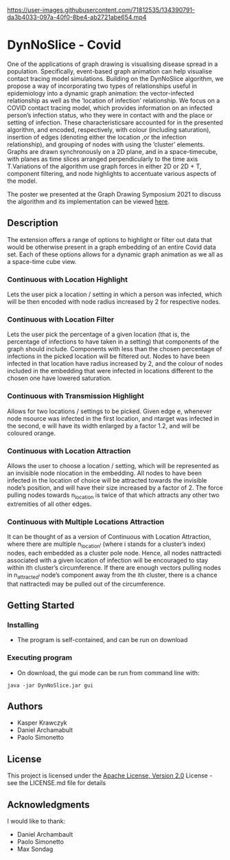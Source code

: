 https://user-images.githubusercontent.com/71812535/134390791-da3b4033-097a-40f0-8be4-ab2721abe654.mp4

# DynNoSlice - Covid

One of the applications of graph drawing is visualising disease spread in a population. Specifically, event-based graph animation can help visualise contact tracing model simulations. Building on the DynNoSlice algorithm, we propose a way of incorporating two types of relationships useful in epidemiology into a dynamic graph animation: the vector-infected relationship as well as the ‘location of infection’ relationship. We focus on a COVID contact tracing model, which provides information on an infected person’s infection status, who they were in contact with and the place or setting of infection. These characteristicsare  accounted  for  in  the  presented  algorithm,  and  encoded,  respectively,  with colour  (including  saturation),  insertion  of  edges  (denoting  either  the  location ,or the infection relationship), and grouping of nodes with using the ’cluster’ elements. Graphs are drawn synchronously on a 2D plane, and in a space-timecube,  with  planes  as  time  slices  arranged  perpendicularly  to  the  time  axis T.Variations of the algorithm use graph forces in either 2D or 2D + T, component filtering, and node highlights to accentuate various aspects of the model.
 
The poster we presented at the Graph Drawing Symposium 2021 to discuss the algorithm and its implementation can be viewed [here](Animating_Disease_Spread_With_Location_Poster.pdf).

## Description

<p>
The extension offers a range of options to highlight or filter out data that would be otherwise present in a graph embedding of an entire Covid data set. Each of these options allows for a dynamic graph animation as we all as a space-time cube view.
</p>

### Continuous with Location Highlight 
Lets the user pick a location / setting in which a person was infected, which will be then encoded with node radius increased by 2 for respective nodes.

### Continuous with Location Filter 
Lets the user pick the percentage of a given location (that is, the percentage of infections to have taken in a setting) that components of the graph should include. Components with less than the chosen percentage of infections in the picked location will be filtered out. Nodes to have been infected in that location have radius increased by 2, and the colour of nodes included in the embedding that were infected in locations different to the chosen one have lowered saturation.

### Continuous with Transmission Highlight 
Allows for two locations / settings to be picked. Given edge e, whenever node nsource was infected in the first location, and ntarget was infected in the second, e will have its width enlarged by a factor 1.2, and will be coloured orange.

### Continuous with Location Attraction 
Allows the user to choose a location / setting, which will be represented as an invisible node nlocation in the embedding. All nodes to have been infected in the location of choice will be attracted towards the invisible node’s position, and will have their size increased by a factor of 2. The force pulling nodes towards n<sub>location</sub> is twice of that which attracts any other two extremities of all other edges.

### Continuous with Multiple Locations Attraction 
It can be thought of as a version of Continuous with Location Attraction, where there are multiple n<sub>location<sup>i</sup></sub> (where i stands for a cluster’s index) nodes, each embedded as a cluster pole node. Hence, all nodes nattractedi associated with a given location of infection will be encouraged to stay within ith cluster’s circumference. If there are enough vectors pulling nodes in n<sub>attracted<sup>i</sup></sub> node’s component away from the ith cluster, there is a chance that nattractedi may be pulled out of the circumference.

## Getting Started

### Installing

* The program is self-contained, and can be run on download

### Executing program

* On download, the gui mode can be run from command line with:
```
java -jar DynNoSlice.jar gui
```


## Authors

* Kasper Krawczyk
* Daniel Archamabult
* Paolo Simonetto


## License

This project is licensed under the [Apache License, Version 2.0](http://www.apache.org/licenses/LICENSE-2.0) License - see the LICENSE.md file for details

## Acknowledgments

I would like to thank:

* Daniel Archambault
* Paolo Simonetto
* Max Sondag
